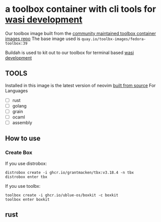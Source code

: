 # a toolbox container with cli tools for [wasi development](https://wasi.dev/)

Our toolbox image built from the [community maintained toolbox container images repo](https://github.com/toolbx-images) 
The base image used is `quay.io/toolbx-images/fedora-toolbox:39`

Buildah is used to kit out to our toolbox for terminal based [wasi development](https://wasi.dev/)

## TOOLS


Installed in this image is  the latest version of neovim 
[built from source](https://github.com/neovim/neovim/wiki/Building-Neovim)
For 
 Languages

 - [ ] rust
 - [ ] golang
 - [ ] grain
 - [ ] ocaml
 - [ ] assembly

## How to use

### Create Box

If you use distrobox:

    distrobox create -i ghcr.io/grantmacken/tbx:v3.18.4 -n tbx
    distrobox enter tbx
    
If you use toolbx:

    toolbox create -i ghcr.io/ublue-os/boxkit -c boxkit
    toolbox enter boxkit

 



## rust

